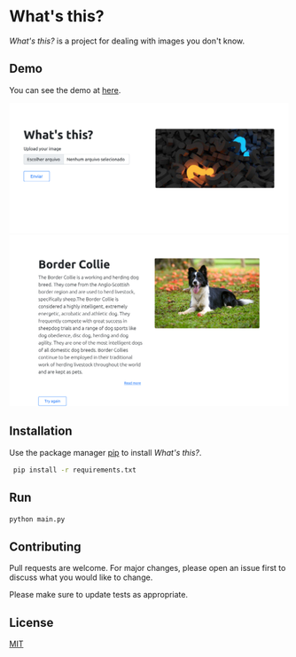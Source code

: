 # What's this?

*What's this?* is a project for dealing with images you don't know.

## Demo

You can see the demo at [here](https://aqueous-island-14478.herokuapp.com/).

<img src="static/img/demo1.png" target="_blank"  alt="demo imagem">

<img src="static/img/demo2.png" target="_blank"  alt="demo imagem">

## Installation

Use the package manager [pip](https://pip.pypa.io/en/stable/) to install *What's this?*.

```bash
 pip install -r requirements.txt
```

## Run

```bash
python main.py
```

## Contributing
Pull requests are welcome. For major changes, please open an issue first to discuss what you would like to change.

Please make sure to update tests as appropriate.

## License
[MIT](https://choosealicense.com/licenses/mit/)